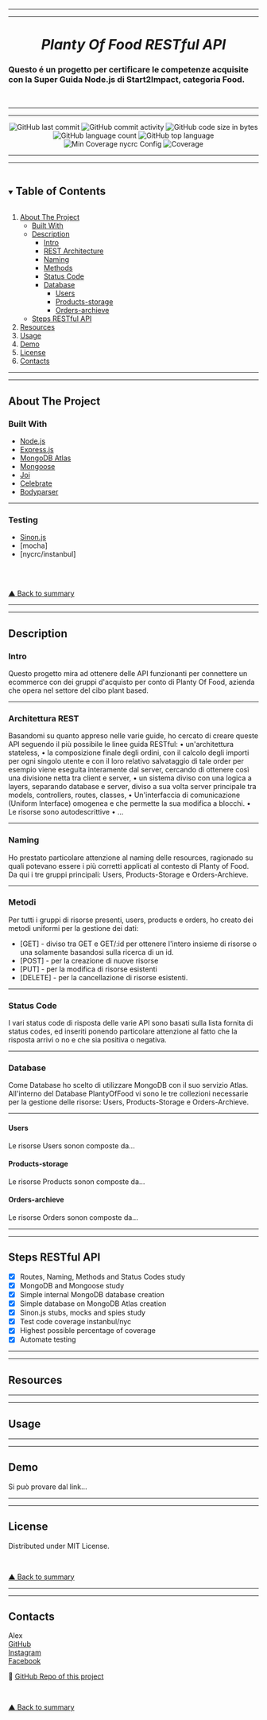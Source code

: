 <hr>
<hr>

<div align="center">
<h1><i>Planty Of Food RESTful API</i></h1>
</div>

### Questo é un progetto per certificare le competenze acquisite con la **Super Guida Node.js** di **Start2Impact**, categoria Food.

<br>

<hr>
<hr>

<p align="center">
<img alt="GitHub last commit" src="https://img.shields.io/github/last-commit/Icarus1989/Planty-of-Food-RESTful-API-Start2Impact-Node.js-Project?style=flat-square">
<img alt="GitHub commit activity" src="https://img.shields.io/github/commit-activity/m/Icarus1989/Planty-of-Food-RESTful-API-Start2Impact-Node.js-Project">
<img alt="GitHub code size in bytes" src="https://img.shields.io/github/languages/code-size/Icarus1989/Planty-of-Food-RESTful-API-Start2Impact-Node.js-Project">
<img alt="GitHub language count" src="https://img.shields.io/github/languages/count/Icarus1989/Planty-of-Food-RESTful-API-Start2Impact-Node.js-Project">
<img alt="GitHub top language" src="https://img.shields.io/github/languages/top/Icarus1989/Planty-of-Food-RESTful-API-Start2Impact-Node.js-Project">
<img alt="Min Coverage nycrc Config" src="https://img.shields.io/nycrc/Icarus1989/Planty-of-Food-RESTful-API-Start2Impact-Node.js-Project?config=.nycrc&preferredThreshold=lines&style=flat-square">
<img alt="Coverage" src="https://img.shields.io/badge/code%20coverage-98%25-brightgreen">
</p>

<hr>
<hr>

<div id="begin"></div>

<details open="open">
  <summary><h2 style="display: inline-block">Table of Contents</h2></summary>
  <ol>
    <li>
      <a href="#about-the-project">About The Project</a>
      <ul>
        <li><a href="#built-with">Built With</a></li>
        <li><a href="#description">Description</a>
          <ul>
          <li><a href="#intro">Intro</a></li>
          <li><a href="#rest architecture">REST Architecture</a></li>
          <li><a href="#naming">Naming</a></li>
          <li><a href="#metodi">Methods</a></li>
          <li><a href="#status code">Status Code</a></li>
          <li><a href="#database">Database</a>
            <ul>
              <li><a href="users">Users</li>
              <li><a href="products-storage">Products-storage</a></li>
              <li><a href="orders-archieve">Orders-archieve</a></li>
            </ul>
          </li>
          </ul>
        </li>
        <li><a href="steps restful api">Steps RESTful API</a></li>
      </ul>
    </li>
    <li><a href="#resources">Resources</a>
    <li><a href="#usage">Usage</a></li>
    <li><a href="#demo">Demo</a></li>
    <li><a href="#license">License</a></li>
    <li><a href="#contacts">Contacts</a></li>
  </ol>
</details>

<hr>
<hr>

## About The Project

### Built With

- [Node.js](https://nodejs.dev/)
- [Express.js](https://expressjs.com)
- [MongoDB Atlas]()
- [Mongoose]()
- [Joi]()
- [Celebrate]()
- [Bodyparser]()

<hr>

### Testing

- [Sinon.js]()
- [mocha]
- [nycrc/instanbul]

<br>
<br>

<p><a href="#begin">&#9650; Back to summary</a></p>

<hr>
<hr>

## Description

### Intro

Questo progetto mira ad ottenere delle API funzionanti per connettere un ecommerce con dei gruppi d'acquisto per conto di Planty Of Food, azienda che opera nel settore del cibo plant based.

<hr>

### Architettura REST

Basandomi su quanto appreso nelle varie guide, ho cercato di creare queste API seguendo il più possibile le linee guida RESTful: • un'architettura stateless,
• la composizione finale degli ordini, con il calcolo degli importi per ogni singolo utente e con il loro relativo salvataggio di tale order per esempio viene eseguita interamente dal server, cercando di ottenere così una divisione netta tra client e server,
• un sistema diviso con una logica a layers, separando database e server, diviso a sua volta server principale tra models, controllers, routes, classes,
• Un'interfaccia di comunicazione (Uniform Interface) omogenea e che permette la sua modifica a blocchi.
• Le risorse sono autodescrittive
• ...

<hr>

### Naming

Ho prestato particolare attenzione al naming delle resources, ragionado su quali potevano essere i più corretti applicati al contesto di Planty of Food. Da qui i tre gruppi principali: Users, Products-Storage e Orders-Archieve.

<hr>

### Metodi

Per tutti i gruppi di risorse presenti, users, products e orders, ho creato dei metodi uniformi per la gestione dei dati:

- [GET] - diviso tra GET e GET/:id per ottenere l'intero insieme di risorse o una solamente basandosi sulla ricerca di un id.
- [POST] - per la creazione di nuove risorse
- [PUT] - per la modifica di risorse esistenti
- [DELETE] - per la cancellazione di risorse esistenti.

<hr>

### Status Code

I vari status code di risposta delle varie API sono basati sulla lista fornita di status codes, ed inseriti ponendo particolare attenzione al fatto che la risposta arrivi o no e che sia positiva o negativa.

<hr>

### Database

Come Database ho scelto di utilizzare MongoDB con il suo servizio Atlas.
All'interno del Database PlantyOfFood vi sono le tre collezioni necessarie per la gestione delle risorse: Users, Products-Storage e Orders-Archieve.

<hr>

#### Users

Le risorse Users sonon composte da...

#### Products-storage

Le risorse Products sonon composte da...

#### Orders-archieve

Le risorse Orders sonon composte da...

<hr>
<hr>

## Steps RESTful API

- [x] Routes, Naming, Methods and Status Codes study
- [x] MongoDB and Mongoose study
- [x] Simple internal MongoDB database creation
- [x] Simple database on MongoDB Atlas creation
- [x] Sinon.js stubs, mocks and spies study
- [x] Test code coverage instanbul/nyc
- [x] Highest possible percentage of coverage
- [x] Automate testing

<hr>
<hr>

## Resources

<hr>
<hr>

## Usage

<hr>
<hr>

## Demo

Si può provare dal link...

<hr>
<hr>

## License

Distributed under MIT License.

<br>
<p><a href="#begin">&#9650; Back to summary</a></p>

<hr>
<hr>

## Contacts

Alex<br>
[GitHub](http://https://github.com/Icarus1989)<br>
[Instagram](http://https://www.instagram.com/alex._.1989/)<br>
[Facebook](https://www.facebook.com/alex.valente.92)<br>

:link: [GitHub Repo of this project](https://github.com/Icarus1989/how-is-there--lifestyle-web-app)

<br>
<p><a href="#begin">&#9650; Back to summary</a></p>
